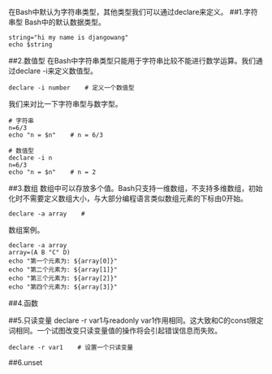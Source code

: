 在Bash中默认为字符串类型，其他类型我们可以通过declare来定义。
##1.字符串型
Bash中的默认数据类型。
```
string="hi my name is djangowang"   
echo $string
```
##2.数值型
在Bash中字符串类型只能用于字符串比较不能进行数学运算。我们通过declare -i来定义数值型。
```
declare -i number    # 定义一个数值型

```
我们来对比一下字符串型与数字型。
```
# 字符串
n=6/3
echo "n = $n"    # n = 6/3

# 数值型 
declare -i n
n=6/3
echo "n = $n"    # n = 2
```

##3.数组
数组中可以存放多个值。Bash只支持一维数组，不支持多维数组，初始化时不需要定义数组大小，与大部分编程语言类似数组元素的下标由0开始。
```
declare -a array    #

```
数组案例。
```
declare -a array
array=(A B "C" D)
echo "第一个元素为: ${array[0]}"
echo "第二个元素为: ${array[1]}"
echo "第三个元素为: ${array[2]}"
echo "第四个元素为: ${array[3]}"

```
##4.函数



##5.只读变量
declare -r var1与readonly var1作用相同。这大致和C的const限定词相同。一个试图改变只读变量值的操作将会引起错误信息而失败。
```
declare -r var1    # 设置一个只读变量
```

##6.unset


